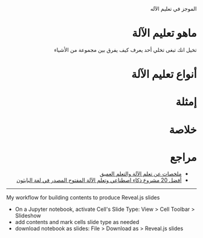 
<div dir="rtl" lang="ar">
<meta charset="utf-8">

الموجز في تعليم الآله


# ماهو تعليم الآلة

تخيل انك تبغى تخلي أحد يعرف كيف يفرق بين مجموعة من الأشياء

# أنواع تعليم الآلة

# إمثلة


# خلاصة



# مراجع

- [ملخصات عن تعلم الآلة والتعلم العميق](https://github.com/shervinea/cheatsheet-translation/tree/master/ar)
- [أفضل 20 مشروع ذكاء اصطناعي وتعلم الآلة المفتوح المصدر في لغة البايثون
](https://www.threadsnj.com/single-post/top-20-python-ai-and-machine-learning-open-source-projects)


</div>


<hr>

My workflow for building contents to produce Reveal.js slides

- On a Jupyter notebook, activate Cell's Slide Type: View > Cell Toolbar > Slideshow
- add contents and mark cells slide type as needed
- download notebook as slides: File > Download as > Reveal.js slides
